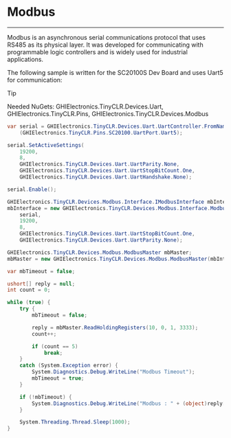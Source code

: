 # Modbus
---
Modbus is an asynchronous serial communications protocol that uses RS485 as its physical layer. It was developed for communicating with programmable logic controllers and is widely used for industrial applications.

The following sample is written for the SC20100S Dev Board and uses Uart5 for communication:

>[!Tip]
>Needed NuGets: GHIElectronics.TinyCLR.Devices.Uart, GHIElectronics.TinyCLR.Pins, GHIElectronics.TinyCLR.Devices.Modbus

```cs
var serial = GHIElectronics.TinyCLR.Devices.Uart.UartController.FromName
    (GHIElectronics.TinyCLR.Pins.SC20100.UartPort.Uart5);

serial.SetActiveSettings(
    19200,
    8,
    GHIElectronics.TinyCLR.Devices.Uart.UartParity.None,
    GHIElectronics.TinyCLR.Devices.Uart.UartStopBitCount.One,
    GHIElectronics.TinyCLR.Devices.Uart.UartHandshake.None);

serial.Enable();

GHIElectronics.TinyCLR.Devices.Modbus.Interface.IModbusInterface mbInterface;
mbInterface = new GHIElectronics.TinyCLR.Devices.Modbus.Interface.ModbusRtuInterface(
    serial,
    19200,
    8,
    GHIElectronics.TinyCLR.Devices.Uart.UartStopBitCount.One,
    GHIElectronics.TinyCLR.Devices.Uart.UartParity.None);

GHIElectronics.TinyCLR.Devices.Modbus.ModbusMaster mbMaster;
mbMaster = new GHIElectronics.TinyCLR.Devices.Modbus.ModbusMaster(mbInterface);

var mbTimeout = false;

ushort[] reply = null;
int count = 0;

while (true) {
    try {
        mbTimeout = false;

        reply = mbMaster.ReadHoldingRegisters(10, 0, 1, 3333);
        count++;

        if (count == 5)
            break;
    }
    catch (System.Exception error) {
        System.Diagnostics.Debug.WriteLine("Modbus Timeout");
        mbTimeout = true;
    }

    if (!mbTimeout) {
        System.Diagnostics.Debug.WriteLine("Modbus : " + (object)reply[0].ToString());
    }

    System.Threading.Thread.Sleep(1000);
}
```